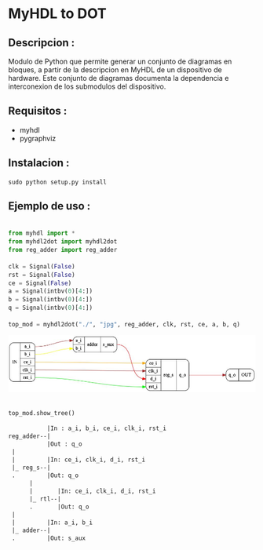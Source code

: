 MyHDL to DOT
============

Descripcion :
-------------

Modulo de Python que permite generar un conjunto de
diagramas en bloques, a partir de la descripcion en MyHDL
de un dispositivo de hardware. 
Este conjunto de diagramas documenta la dependencia e 
interconexion de los submodulos del dispositivo.

Requisitos :
------------

* myhdl
* pygraphviz

Instalacion :
--------------
```
sudo python setup.py install
```

Ejemplo de uso :
----------------

```python

from myhdl import * 
from myhdl2dot import myhdl2dot 
from reg_adder import reg_adder

clk = Signal(False)
rst = Signal(False)
ce = Signal(False)
a = Signal(intbv(0)[4:])
b = Signal(intbv(0)[4:])
q = Signal(intbv(0)[4:])

top_mod = myhdl2dot("./", "jpg", reg_adder, clk, rst, ce, a, b, q)

```

![reg_adder](example/reg_adder.jpg)

```python

top_mod.show_tree()
```

```
           |In : a_i, b_i, ce_i, clk_i, rst_i
reg_adder--|
           |Out : q_o
 |  
 |         |In: ce_i, clk_i, d_i, rst_i
 |_ reg_s--|
 .         |Out: q_o
      |  
      |       |In: ce_i, clk_i, d_i, rst_i
      |_ rtl--|
      .       |Out: q_o
 |  
 |         |In: a_i, b_i
 |_ adder--|
 .         |Out: s_aux

```

